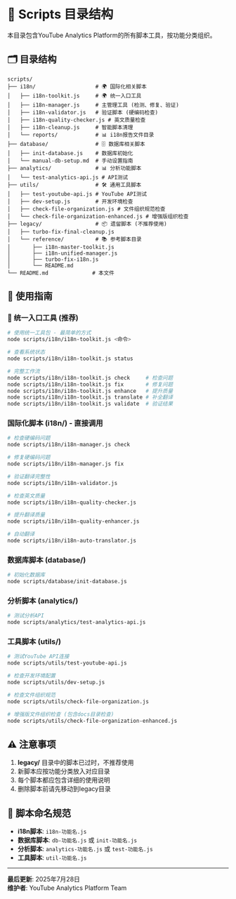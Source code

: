 # 📁 Scripts 目录结构

本目录包含YouTube Analytics Platform的所有脚本工具，按功能分类组织。

## 🗂️ 目录结构

```
scripts/
├── i18n/                   # 🌍 国际化相关脚本
│   ├── i18n-toolkit.js     # 🌍 统一入口工具
│   ├── i18n-manager.js     # 主管理工具 (检测、修复、验证)
│   ├── i18n-validator.js   # 验证脚本 (硬编码检查)
│   ├── i18n-quality-checker.js # 英文质量检查
│   ├── i18n-cleanup.js     # 智能脚本清理
│   └── reports/            # 📊 i18n报告文件目录
├── database/               # 🗄️ 数据库相关脚本
│   ├── init-database.js    # 数据库初始化
│   └── manual-db-setup.md  # 手动设置指南
├── analytics/              # 📊 分析功能脚本
│   └── test-analytics-api.js # API测试
├── utils/                  # 🛠️ 通用工具脚本
│   ├── test-youtube-api.js # YouTube API测试
│   ├── dev-setup.js        # 开发环境检查
│   ├── check-file-organization.js # 文件组织规范检查
│   └── check-file-organization-enhanced.js # 增强版组织检查
├── legacy/                 # 📦 遗留脚本 (不推荐使用)
│   ├── turbo-fix-final-cleanup.js
│   └── reference/          # 📚 参考脚本目录
│       ├── i18n-master-toolkit.js
│       ├── i18n-unified-manager.js
│       ├── turbo-fix-i18n.js
│       └── README.md
└── README.md              # 本文件
```

## 🚀 使用指南

### 🎯 统一入口工具 (推荐)
```bash
# 使用统一工具包 - 最简单的方式
node scripts/i18n/i18n-toolkit.js <命令>

# 查看系统状态
node scripts/i18n/i18n-toolkit.js status

# 完整工作流
node scripts/i18n/i18n-toolkit.js check     # 检查问题
node scripts/i18n/i18n-toolkit.js fix       # 修复问题
node scripts/i18n/i18n-toolkit.js enhance   # 提升质量
node scripts/i18n/i18n-toolkit.js translate # 补全翻译
node scripts/i18n/i18n-toolkit.js validate  # 验证结果
```

### 国际化脚本 (i18n/) - 直接调用
```bash
# 检查硬编码问题
node scripts/i18n/i18n-manager.js check

# 修复硬编码问题
node scripts/i18n/i18n-manager.js fix

# 验证翻译完整性
node scripts/i18n/i18n-validator.js

# 检查英文质量
node scripts/i18n/i18n-quality-checker.js

# 提升翻译质量
node scripts/i18n/i18n-quality-enhancer.js

# 自动翻译
node scripts/i18n/i18n-auto-translator.js
```

### 数据库脚本 (database/)
```bash
# 初始化数据库
node scripts/database/init-database.js
```

### 分析脚本 (analytics/)
```bash
# 测试分析API
node scripts/analytics/test-analytics-api.js
```

### 工具脚本 (utils/)
```bash
# 测试YouTube API连接
node scripts/utils/test-youtube-api.js

# 检查开发环境配置
node scripts/utils/dev-setup.js

# 检查文件组织规范
node scripts/utils/check-file-organization.js

# 增强版文件组织检查 (包含docs目录检查)
node scripts/utils/check-file-organization-enhanced.js
```

## ⚠️ 注意事项

1. **legacy/** 目录中的脚本已过时，不推荐使用
2. 新脚本应按功能分类放入对应目录
3. 每个脚本都应包含详细的使用说明
4. 删除脚本前请先移动到legacy目录

## 📝 脚本命名规范

- **i18n脚本**: `i18n-功能名.js`
- **数据库脚本**: `db-功能名.js` 或 `init-功能名.js`
- **分析脚本**: `analytics-功能名.js` 或 `test-功能名.js`
- **工具脚本**: `util-功能名.js`

---

**最后更新**: 2025年7月28日  
**维护者**: YouTube Analytics Platform Team